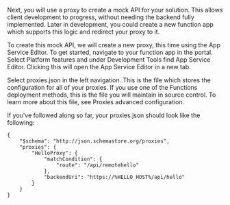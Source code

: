 Next, you will use a proxy to create a mock API for your solution. This allows client development to progress, without needing the backend fully implemented. Later in development, you could create a new function app which supports this logic and redirect your proxy to it.

To create this mock API, we will create a new proxy, this time using the App Service Editor. To get started, navigate to your function app in the portal. Select Platform features and under Development Tools find App Service Editor. Clicking this will open the App Service Editor in a new tab.

Select proxies.json in the left navigation. This is the file which stores the configuration for all of your proxies. If you use one of the Functions deployment methods, this is the file you will maintain in source control. To learn more about this file, see Proxies advanced configuration.

If you've followed along so far, your proxies.json should look like the following:

```
{
    "$schema": "http://json.schemastore.org/proxies",
    "proxies": {
        "HelloProxy": {
            "matchCondition": {
                "route": "/api/remotehello"
            },
            "backendUri": "https://%HELLO_HOST%/api/hello"
        }
    }
}
```
